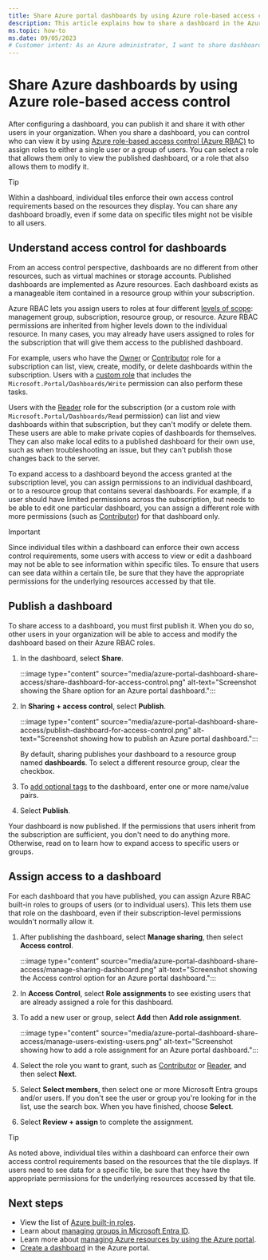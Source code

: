 ```yaml
---
title: Share Azure portal dashboards by using Azure role-based access control
description: This article explains how to share a dashboard in the Azure portal by using Azure role-based access control.
ms.topic: how-to
ms.date: 09/05/2023
# Customer intent: As an Azure administrator, I want to share dashboards using role-based access control so that I can manage who has view and edit permissions within my organization effectively.
---
```


# Share Azure dashboards by using Azure role-based access control

After configuring a dashboard, you can publish it and share it with other users in your organization. When you share a dashboard, you can control who can view it by using [Azure role-based access control (Azure RBAC)](/azure/role-based-access-control/role-assignments-portal) to assign roles to either a single user or a group of users. You can select a role that allows them only to view the published dashboard, or a role that also allows them to modify it.

> [!TIP]
> Within a dashboard, individual tiles enforce their own access control requirements based on the resources they display. You can share any dashboard broadly, even if some data on specific tiles might not be visible to all users.

## Understand access control for dashboards

From an access control perspective, dashboards are no different from other resources, such as virtual machines or storage accounts. Published dashboards are implemented as Azure resources. Each dashboard exists as a manageable item contained in a resource group within your subscription.

Azure RBAC lets you assign users to roles at four different [levels of scope](/azure/role-based-access-control/scope-overview): management group, subscription, resource group, or resource. Azure RBAC permissions are inherited from higher levels down to the individual resource. In many cases, you may already have users assigned to roles for the subscription that will give them access to the published dashboard.

For example,  users who have the [Owner](/azure/role-based-access-control/built-in-roles#owner) or [Contributor](/azure/role-based-access-control/built-in-roles#contributor) role for a subscription can list, view, create, modify, or delete dashboards within the subscription. Users with a [custom role](/azure/role-based-access-control/custom-roles) that includes the `Microsoft.Portal/Dashboards/Write` permission can also perform these tasks.

Users with the [Reader](/azure/role-based-access-control/built-in-roles#reader) role for the subscription (or a custom role with `Microsoft.Portal/Dashboards/Read` permission) can list and view dashboards within that subscription, but they can't modify or delete them. These users are able to make private copies of dashboards for themselves. They can also make local edits to a published dashboard for their own use, such as when troubleshooting an issue, but they can't publish those changes back to the server.

To expand access to a dashboard beyond the access granted at the subscription level, you can assign permissions to an individual dashboard, or to a resource group that contains several dashboards. For example, if a user should have limited permissions across the subscription, but needs to be able to edit one particular dashboard, you can assign a different role with more permissions (such as [Contributor](/azure/role-based-access-control/built-in-roles#contributor)) for that dashboard only.

> [!IMPORTANT]
> Since individual tiles within a dashboard can enforce their own access control requirements, some users with access to view or edit a dashboard may not be able to see information within specific tiles. To ensure that users can see data within a certain tile, be sure that they have the appropriate permissions for the underlying resources accessed by that tile.

## Publish a dashboard

To share access to a dashboard, you must first publish it. When you do so, other users in your organization will be able to access and modify the dashboard based on their Azure RBAC roles.

1. In the dashboard, select **Share**.

   :::image type="content" source="media/azure-portal-dashboard-share-access/share-dashboard-for-access-control.png" alt-text="Screenshot showing the Share option for an Azure portal dashboard.":::

1. In **Sharing + access control**, select **Publish**.

   :::image type="content" source="media/azure-portal-dashboard-share-access/publish-dashboard-for-access-control.png" alt-text="Screenshot showing how to publish an Azure portal dashboard.":::

    By default, sharing publishes your dashboard to a resource group named **dashboards**. To select a different resource group, clear the checkbox.

1. To [add optional tags](/azure/azure-resource-manager/management/tag-resources) to the dashboard, enter one or more name/value pairs.

1. Select **Publish**.

Your dashboard is now published. If the permissions that users inherit from the subscription are sufficient, you don't need to do anything more. Otherwise, read on to learn how to expand access to specific users or groups.

## Assign access to a dashboard

For each dashboard that you have published, you can assign Azure RBAC built-in roles to groups of users (or to individual users). This lets them use that role on the dashboard, even if their subscription-level permissions wouldn't normally allow it.

1. After publishing the dashboard, select **Manage sharing**, then select **Access control**.

   :::image type="content" source="media/azure-portal-dashboard-share-access/manage-sharing-dashboard.png" alt-text="Screenshot showing the Access control option for an Azure portal dashboard.":::

1. In **Access Control**, select **Role assignments** to see existing users that are already assigned a role for this dashboard.

1. To add a new user or group, select **Add** then **Add role assignment**.

   :::image type="content" source="media/azure-portal-dashboard-share-access/manage-users-existing-users.png" alt-text="Screenshot showing how to add a role assignment for an Azure portal dashboard.":::

1. Select the role you want to grant, such as [Contributor](/azure/role-based-access-control/built-in-roles#contributor) or [Reader](/azure/role-based-access-control/built-in-roles#reader), and then select **Next**.

1. Select **Select members**, then select one or more Microsoft Entra groups and/or users. If you don't see the user or group you're looking for in the list, use the search box. When you have finished, choose **Select**.

1. Select **Review + assign** to complete the assignment.

> [!TIP]
> As noted above, individual tiles within a dashboard can enforce their own access control requirements based on the resources that the tile displays. If users need to see data for a specific tile, be sure that they have the appropriate permissions for the underlying resources accessed by that tile.

## Next steps

* View the list of [Azure built-in roles](/azure/role-based-access-control/built-in-roles).
* Learn about [managing groups in Microsoft Entra ID](/azure/active-directory/fundamentals/active-directory-groups-create-azure-portal).
* Learn more about [managing Azure resources by using the Azure portal](/azure/azure-resource-manager/management/manage-resources-portal).
* [Create a dashboard](azure-portal-dashboards.md) in the Azure portal.
